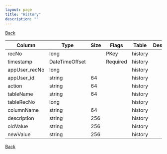 ```yaml
---
layout: page
title: "History"
description: ""
---
```

<div class="nav-back"><a href="{{ 'api' | relative_url }}">Back</a></div>




| Column | Type | Size | Flags | Table | Description |
| ------ | ---- | ---- | ----- | ----- | ----------- |
| recNo | long |  | PKey | history | 
| timestamp | DateTimeOffset |  | Required | history | 
| appUser_recNo | long |  |  | history | 
| appUser_id | string | 64 |  | history | 
| action | string | 64 |  | history | 
| tableName | string | 64 |  | history | 
| tableRecNo | long |  |  | history | 
| columnName | string | 64 |  | history | 
| description | string | 256 |  | history | 
| oldValue | string | 256 |  | history | 
| newValue | string | 256 |  | history | 



<div class="nav-back"><a href="{{ 'api' | relative_url }}">Back</a></div>
